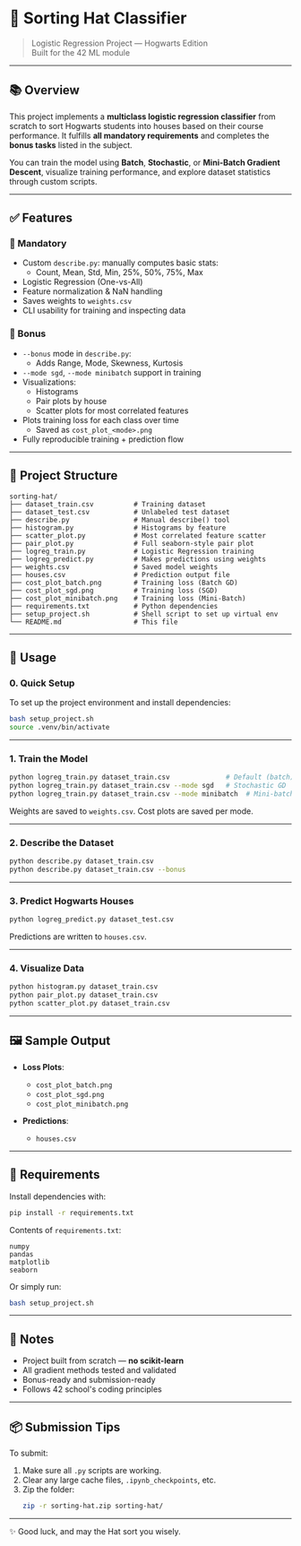 # 🧠 Sorting Hat Classifier  
> Logistic Regression Project — Hogwarts Edition  
> Built for the 42 ML module

---

## 📚 Overview

This project implements a **multiclass logistic regression classifier** from scratch to sort Hogwarts students into houses based on their course performance. It fulfills **all mandatory requirements** and completes the **bonus tasks** listed in the subject.

You can train the model using **Batch**, **Stochastic**, or **Mini-Batch Gradient Descent**, visualize training performance, and explore dataset statistics through custom scripts.

---

## ✅ Features

### 🎯 Mandatory
- Custom `describe.py`: manually computes basic stats:
  - Count, Mean, Std, Min, 25%, 50%, 75%, Max
- Logistic Regression (One-vs-All)
- Feature normalization & NaN handling
- Saves weights to `weights.csv`
- CLI usability for training and inspecting data

### 🎁 Bonus
- `--bonus` mode in `describe.py`:
  - Adds Range, Mode, Skewness, Kurtosis
- `--mode sgd`, `--mode minibatch` support in training
- Visualizations:
  - Histograms
  - Pair plots by house
  - Scatter plots for most correlated features
- Plots training loss for each class over time
  - Saved as `cost_plot_<mode>.png`
- Fully reproducible training + prediction flow

---

## 📁 Project Structure

```
sorting-hat/
├── dataset_train.csv          # Training dataset
├── dataset_test.csv           # Unlabeled test dataset
├── describe.py                # Manual describe() tool
├── histogram.py               # Histograms by feature
├── scatter_plot.py            # Most correlated feature scatter
├── pair_plot.py               # Full seaborn-style pair plot
├── logreg_train.py            # Logistic Regression training
├── logreg_predict.py          # Makes predictions using weights
├── weights.csv                # Saved model weights
├── houses.csv                 # Prediction output file
├── cost_plot_batch.png        # Training loss (Batch GD)
├── cost_plot_sgd.png          # Training loss (SGD)
├── cost_plot_minibatch.png    # Training loss (Mini-Batch)
├── requirements.txt           # Python dependencies
├── setup_project.sh           # Shell script to set up virtual env
└── README.md                  # This file
```

---

## 🚀 Usage

### 0. Quick Setup

To set up the project environment and install dependencies:

```bash
bash setup_project.sh
source .venv/bin/activate
```

---

### 1. Train the Model

```bash
python logreg_train.py dataset_train.csv              # Default (batch)
python logreg_train.py dataset_train.csv --mode sgd   # Stochastic GD
python logreg_train.py dataset_train.csv --mode minibatch  # Mini-batch GD
```

Weights are saved to `weights.csv`. Cost plots are saved per mode.

---

### 2. Describe the Dataset

```bash
python describe.py dataset_train.csv
python describe.py dataset_train.csv --bonus
```

---

### 3. Predict Hogwarts Houses

```bash
python logreg_predict.py dataset_test.csv
```

Predictions are written to `houses.csv`.

---

### 4. Visualize Data

```bash
python histogram.py dataset_train.csv
python pair_plot.py dataset_train.csv
python scatter_plot.py dataset_train.csv
```

---

## 🖼️ Sample Output

- **Loss Plots**:
  - `cost_plot_batch.png`
  - `cost_plot_sgd.png`
  - `cost_plot_minibatch.png`

- **Predictions**:
  - `houses.csv`

---

## 🔧 Requirements

Install dependencies with:

```bash
pip install -r requirements.txt
```

Contents of `requirements.txt`:
```
numpy
pandas
matplotlib
seaborn
```

Or simply run:
```bash
bash setup_project.sh
```

---

## 🏁 Notes

- Project built from scratch — **no scikit-learn**
- All gradient methods tested and validated
- Bonus-ready and submission-ready
- Follows 42 school's coding principles

---

## 📦 Submission Tips

To submit:

1. Make sure all `.py` scripts are working.
2. Clear any large cache files, `.ipynb_checkpoints`, etc.
3. Zip the folder:
   ```bash
   zip -r sorting-hat.zip sorting-hat/
   ```

---

✨ Good luck, and may the Hat sort you wisely.